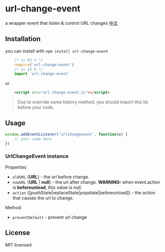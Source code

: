 # url-change-event
a wrapper event that listen & control URL changes
[中文](README_CN.md)

## Installation
you can install with ```npm install url-change-event```
```javascript
    /* in ES 5 */
    require('url-change-event')
    /* in ES 6 */
    import 'url-change-event'
```
or
```html
    <script src="url-change-event.js"></script>
```
> Due to override some history method, you should import this lib before your code.

## Usage
```javascript
window.addEventListener('urlchangeevent', function(e) {
    // your code here
})
```
### UrlChangeEvent instance
Properties
* ```oldURL``` {__URL__} - the url before change.
* ```nowURL``` {__URL__ | __null__} - the url after change. __WARNING:__ when event.action is __beforeunload__, this value is null.
* ```action``` {[pushState|replaceState|popstate|beforeunload]} - the action that causes the url to change.

Method
* ```preventDefault``` - prevent url change

## License
MIT licensed
